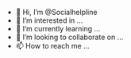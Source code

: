- 👋 Hi, I’m @Socialhelpline
- 👀 I’m interested in ...
- 🌱 I’m currently learning ...
- 💞️ I’m looking to collaborate on ...
- 📫 How to reach me ...

<!---
Socialhelpline/Socialhelpline is a ✨ special ✨ repository because its `README.md` (this file) appears on your GitHub profile.
You can click the Preview link to take a look at your changes.
--->
